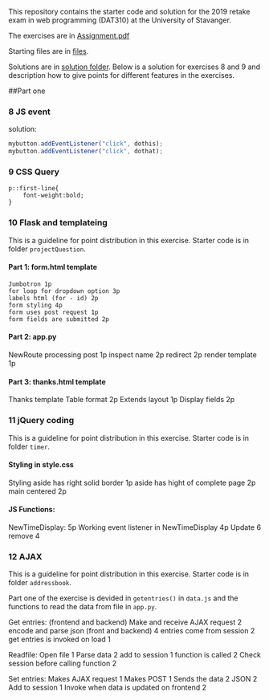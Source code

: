 This repository contains the starter code and solution for the 2019 retake exam in web programming (DAT310) at the University of Stavanger.

The exercises are in [Assignment.pdf](Assignments.pdf)

Starting files are in [files](files).

Solutions are in [solution folder](solution).
Below is a solution for exercises 8 and 9 and description how to give points for different features in the exercises.

##Part one

### 8 JS event
solution: 

```javascript
mybutton.addEventListener("click", dothis);
mybutton.addEventListener("click", dothat);
```
### 9 CSS Query
```
p::first-line{
    font-weight:bold;
}
```

### 10 Flask and templateing

This is a guideline for point distribution in this exercise.
Starter code is in folder `projectQuestion`.

#### Part 1: form.html template
    Jumbotron 1p
    for loop for dropdown option 3p
    labels html (for - id) 2p
    form styling 4p
    form uses post request 1p
    form fields are submitted 2p

#### Part 2: app.py
NewRoute
    processing post 1p
    inspect name 2p
    redirect 2p
    render template 1p

#### Part 3: thanks.html template
Thanks template
    Table format 2p
    Extends layout 1p
    Display fields 2p

### 11 jQuery coding

This is a guideline for point distribution in this exercise.
Starter code is in folder `timer`.

#### Styling in style.css
Styling 
    aside has right solid border 1p
    aside has hight of complete page 2p
    main centered 2p

#### JS Functions:
NewTimeDisplay: 5p
Working event listener in NewTimeDisplay 4p
Update 6
remove 4

### 12 AJAX

This is a guideline for point distribution in this exercise.
Starter code is in folder `addressbook`.

Part one of the exercise is devided in `getentries()` in `data.js`
and the functions to read the data from file in `app.py`.

Get entries: (frontend and backend)
Make and receive AJAX request  2
encode and parse json (front and backend) 4
entries come from session 2
get entries is invoked on load 1

Readfile:
Open file 1
Parse data 2
add to session 1
function is called 2
Check session before calling function 2

Set entries:
Makes AJAX request 1
Makes POST 1
Sends the data 2
JSON 2
Add to session 1
Invoke when data is updated on frontend 2




